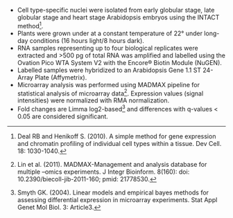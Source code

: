 - Cell type-specific nuclei were isolated from early globular stage, late globular stage and heart stage Arabidopsis 
  embryos using the INTACT method[^Deal and Henikoff 2010].
- Plants were grown under at a constant temperature of 22° under long-day conditions (16 hours light/8 hours dark).
- RNA samples representing up to four biological replicates were extracted and >500 pg of total RNA was amplified and 
  labelled using the Ovation Pico WTA System V2 with the Encore® Biotin Module (NuGEN).
- Labelled samples were hybridized to an Arabidopsis Gene 1.1 ST 24-Array Plate (Affymetrix).
- Microarray analysis was performed using MADMAX pipeline for statistical analysis of microarray data[^Lin et al. 2011]. 
  Expression values (signal intensities) were normalized with RMA normalization.
- Fold changes are Limma log2-based[^Smyth 2002] and differences with q-values < 0.05 are considered significant.

[^Deal and Henikoff 2010]: Deal RB and Henikoff S. (2010). A simple method for gene expression and chromatin profiling of individual cell types within a tissue. Dev Cell. 18: 1030-1040.

[^Lin et al. 2011]: Lin et al. (2011). MADMAX-Management and analysis database for multiple –omics experiments. J Integr Bioinform. 8(160): doi: 10.2390/biecoll-jib-2011-160; pmid: 21778530.
 
[^Smyth 2002]: Smyth GK. (2004). Linear models and empirical bayes methods for assessing differential expression in microarray experiments. Stat Appl Genet Mol Biol. 3: Article3. 